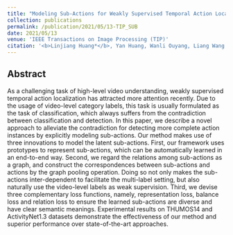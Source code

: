 ```yaml
---
title: "Modeling Sub-Actions for Weakly Supervised Temporal Action Localization"
collection: publications
permalink: /publication/2021/05/13-TIP_SUB
date: 2021/05/13
venue: 'IEEE Transactions on Image Processing (TIP)'
citation: '<b>Linjiang Huang*</b>, Yan Huang, Wanli Ouyang, Liang Wang. &quot;Modeling Sub-Actions for Weakly Supervised Temporal Action Localization&quot;.<i>IEEE Transactions on Image Processing</i> <b>TIP 2021</b>.'
---
```


## Abstract
As a challenging task of high-level video understanding, weakly supervised temporal action localization has attracted more attention recently. Due to the usage of video-level category labels, this task is usually formulated as the task of classification, which always suffers from the contradiction between classification and detection. In this paper, we describe a novel approach to alleviate the contradiction for detecting more complete action instances by explicitly modeling sub-actions. Our method makes use of three innovations to model the latent sub-actions. First, our framework uses prototypes to represent sub-actions, which can be automatically learned in an end-to-end way. Second, we regard the relations among sub-actions as a graph, and construct the correspondences between sub-actions and actions by the graph pooling operation. Doing so not only makes the sub-actions inter-dependent to facilitate the multi-label setting, but also naturally use the video-level labels as weak supervision. Third, we devise three complementary loss functions, namely, representation loss, balance loss and relation loss to ensure the learned sub-actions are diverse and have clear semantic meanings. Experimental results on THUMOS14 and ActivityNet1.3 datasets demonstrate the effectiveness of our method and superior performance over state-of-the-art approaches.

